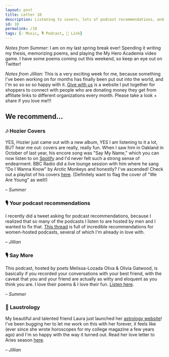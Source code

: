 ```yaml
---
layout: post
title: Letter 10
description: Listening to covers, lots of podcast recommendations, and a no-bullshit astrology website.
id: 10
permalink: /10
tags: [🎶 Music, 🎙️ Podcast, 🔗 Link]
---
```


_Notes from Summer_: I am on my last spring break ever! Spending it writing my thesis, memorizing poems, and playing the My Hero Academia video game. I have some poems coming out this weekend, so keep an eye out on Twitter!

_Notes from Jillian_: This is a very exciting week for me, because something I've been working on for months has finally been put out into the world, and I'm so so so so happy with it. [Give with us](https://givewith.us/) is a website I put together for shoppers to connect with people who are donating money they get from affiliate links to different organizations every month. Please take a look + share if you love me!!!

## We recommend…

### 🎶 Hozier Covers

YES, Hozier just came out with a new album, YES I am listening to it a lot, BUT hear me out: covers are really, really fun. When I saw him in Oakland in October of last year, his encore song was "Say My Name," which you can now listen to on [Spotify](https://open.spotify.com/track/2xbuycY0MolcTZGENc4PuK?si=L3hndwrxRIaTVZSJF_PiMQ) and I'd never felt such a strong sense of endearment. BBC Radio did a live lounge session with him where he sang "Do I Wanna Know" by Arctic Monkeys and honestly? I've ascended! Check out a playlist of his covers [here](https://www.youtube.com/playlist?list=PLSIfogNf6oAgn_mJl1C87S6QifgWs6oc9). (Definitely want to flag the cover of "We Are Young" as well!)

– _Summer_

### 🎙️ Your podcast recommendations

I recently did a tweet asking for podcast recommendations, because I realized that so many of the podcasts I listen to are hosted by men and I wanted to fix that. [This thread](https://twitter.com/jilliangmeehan/status/1106256926126600192) is full of incredible recommendations for women-hosted podcasts, several of which I'm already in love with.

– _Jillian_

### 🎙 Say More

This podcast, hosted by poets Melissa-Lozada Oliva & Olivia Gatwood, is basically if you recorded your conversations with your best friend, with the caveat that you and your friend are actually as witty and eloquent as you think you are. I love their poems & I love their fun. [Listen here](https://open.spotify.com/show/6f746UR7dTrnjp3MgaX0oq?si=E2fm-j8MT4eL5YLUXbCAHQ).

– _Summer_

### 🔗 Laustrology

My beautiful and talented friend Laura just launched her [astrology website](https://laustrology.com/)! I've been bugging her to let me work on this with her forever, it feels like (ever since she wrote horoscopes for my college magazine a few years ago) and I'm so happy with the way it turned out. Read her love letter to Aries season [here](https://laustrology.com/aries).

– _Jillian_
